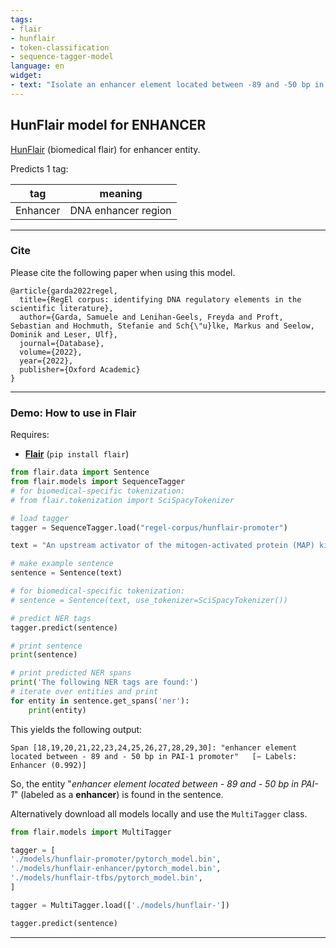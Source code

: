 ```yaml
---
tags:
- flair
- hunflair
- token-classification
- sequence-tagger-model
language: en
widget:
- text: "Isolate an enhancer element located between -89 and -50 bp in PAI-1"
---
```


## HunFlair model for ENHANCER  

[HunFlair](https://github.com/flairNLP/flair/blob/master/resources/docs/HUNFLAIR.md) (biomedical flair) for enhancer entity.


Predicts 1 tag:

| **tag**                        | **meaning** |
|---------------------------------|-----------|
| Enhancer         | DNA enhancer region | 

---

### Cite

Please cite the following paper when using this model.


```
@article{garda2022regel,
  title={RegEl corpus: identifying DNA regulatory elements in the scientific literature},
  author={Garda, Samuele and Lenihan-Geels, Freyda and Proft, Sebastian and Hochmuth, Stefanie and Sch{\"u}lke, Markus and Seelow, Dominik and Leser, Ulf},
  journal={Database},
  volume={2022},
  year={2022},
  publisher={Oxford Academic}
}
```

---

### Demo: How to use in Flair

Requires: 
- **[Flair](https://github.com/flairNLP/flair/)** (`pip install flair`)

```python
from flair.data import Sentence
from flair.models import SequenceTagger
# for biomedical-specific tokenization:
# from flair.tokenization import SciSpacyTokenizer

# load tagger
tagger = SequenceTagger.load("regel-corpus/hunflair-promoter")

text = "An upstream activator of the mitogen-activated protein (MAP) kinase pathways was used to isolate an enhancer element located between -89 and -50 bp in PAI-1 promoter that was activated by MEKK-1."

# make example sentence
sentence = Sentence(text)

# for biomedical-specific tokenization:
# sentence = Sentence(text, use_tokenizer=SciSpacyTokenizer())

# predict NER tags
tagger.predict(sentence)

# print sentence
print(sentence)

# print predicted NER spans
print('The following NER tags are found:')
# iterate over entities and print
for entity in sentence.get_spans('ner'):
    print(entity)

```

This yields the following output:
```
Span [18,19,20,21,22,23,24,25,26,27,28,29,30]: "enhancer element located between - 89 and - 50 bp in PAI-1 promoter"   [− Labels: Enhancer (0.992)]
```

So, the entity "*enhancer element located between - 89 and - 50 bp in PAI-1*" (labeled as a **enhancer**) is found in the sentence. 

Alternatively download all models locally and use the `MultiTagger` class.

```python
from flair.models import MultiTagger

tagger = [
'./models/hunflair-promoter/pytorch_model.bin',
'./models/hunflair-enhancer/pytorch_model.bin',
'./models/hunflair-tfbs/pytorch_model.bin',
]

tagger = MultiTagger.load(['./models/hunflair-'])

tagger.predict(sentence)
```

---



